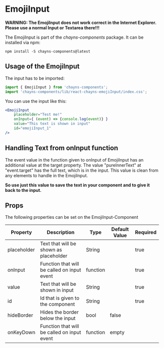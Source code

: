 # EmojiInput

**WARNING: The EmojiInput does not work correct in the Internet Explorer.**  
**Please use a normal Input or Textarea there!!!**

The EmojiInput is part of the *chayns-components* package. It can be installed via npm:

    npm install -S chayns-components@latest


## Usage of the EmojiInput
The input has to be imported:

```jsx
import { EmojiInput } from 'chayns-components';
import 'chayns-components/lib/react-chayns-emojiInput/index.css';
```


You can use the input like this:
```jsx
<EmojiInput 
    placeholder="Test me!"
    onInput={ (event) => {console.log(event)} }
    value="This text is shown in input"
    id="emojiInput_1"
/>
```

## Handling Text from onInput function
The event value in the function given to onInput of EmojiInput has an additional value at the target
property. The value "pureInnerText" at "event.target" has the full text, which is in the input.
This value is clean from any elements to handle in the EmojiInput. 

**So use just this value to save the text in your component and to give it back to the input.**

## Props
The following properties can be set on the EmojiInput-Component

| Property     | Description                                  | Type     | Default Value | Required |
|--------------|----------------------------------------------|----------|---------------|----------|
| placeholder  | Text that will be shown as placeholder       | String   |               | true     |
| onInput      | Function that will be called on input event  | function |               | true     |
| value        | Text that will be shown in input             | String   |               | true     |
| id           | Id that is given to the component            | String   |               | true     |
| hideBorder   | Hides the border below the input             | bool     | false         |          |
| onKeyDown    | Function that will be called on input event  | function | empty         |          |
